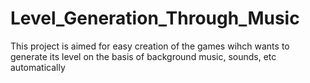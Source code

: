 # Level_Generation_Through_Music
This project is aimed for easy creation of the games wihch wants to generate its level on the basis of background music, sounds, etc automatically
